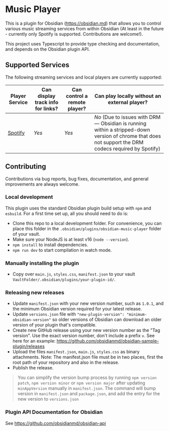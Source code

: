 # Music Player

This is a plugin for Obsidian (https://obsidian.md) that allows you to control various music streaming services from within Obsidian (At least in the future - currently only Spotify is supported. Contributions are welcome!).

This project uses Typescript to provide type checking and documentation, and depends on the Obsidian plugin API.

## Supported Services

The following streaming services and local players are currently supported:

| Player Service                     | Can display track info for links? | Can control a remote player? | Can play locally without an external player?                                                                                                                |
| ---------------------------------- | --------------------------------- | ---------------------------- | ----------------------------------------------------------------------------------------------------------------------------------------------------------- |
| [Spotify](https://www.spotify.com) | *Yes*                             | *Yes*                        | *No* (Due to issues with DRM &mdash; Obsidian is running within a stripped-down version of chrome that does not support the DRM codecs required by Spotify) |

## Contributing

Contributions via bug reports, bug fixes, documentation, and general improvements are always welcome.

### Local development

This plugin uses the standard Obsidian plugin build setup with `npm` and `esbuild`.
For a first time set up, all you should need to do is:

- Clone this repo to a local development folder. For convenience, you can place this folder in the `.obsidian/plugins/obsidian-music-player` folder of your vault.
- Make sure your NodeJS is at least v16 (`node --version`).
- `npm install` to install dependencies.
- `npm run dev` to start compilation in watch mode.

### Manually installing the plugin

- Copy over `main.js`, `styles.css`, `manifest.json` to your vault `VaultFolder/.obsidian/plugins/your-plugin-id/`.

### Releasing new releases

- Update `manifest.json` with your new version number, such as `1.0.1`, and the minimum Obsidian version required for your latest release.
- Update `versions.json` file with `"new-plugin-version": "minimum-obsidian-version"` so older versions of Obsidian can download an older version of your plugin that's compatible.
- Create new GitHub release using your new version number as the "Tag version". Use the exact version number, don't include a prefix `v`. See here for an example: https://github.com/obsidianmd/obsidian-sample-plugin/releases
- Upload the files `manifest.json`, `main.js`, `styles.css` as binary attachments. Note: The manifest.json file must be in two places, first the root path of your repository and also in the release.
- Publish the release.

> You can simplify the version bump process by running `npm version patch`, `npm version minor` or `npm version major` after updating `minAppVersion` manually in `manifest.json`.
> The command will bump version in `manifest.json` and `package.json`, and add the entry for the new version to `versions.json`

### Plugin API Documentation for Obsidian

See https://github.com/obsidianmd/obsidian-api
